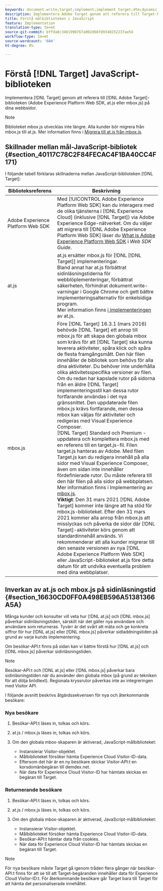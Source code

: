 ```yaml
---
keywords: document.write;target;implement;implement target;dtm;dynamic tag management;at.js;mbox.js;target.js;mbox;adobe experience platform web skd;aep web sdk;web sdk
description: Implementera Adobe Target genom att referera till Target-biblioteken (at.js eller mbox.js) på dina webbsidor.
title: Förstå målbiblioteken i JavaScript
feature: Implementation
translation-type: tm+mt
source-git-commit: bffda8c3461998767a002d66fd9340252237ae5d
workflow-type: tm+mt
source-wordcount: '684'
ht-degree: 0%

---
```



# Förstå [!DNL Target] JavaScript-biblioteken

Implementera [!DNL Target] genom att referera till [!DNL Adobe Target]-biblioteken (Adobe Experience Platform Web SDK, at.js eller mbox.js) på dina webbsidor.

>[!NOTE]
>
>Biblioteket mbox.js utvecklas inte längre. Alla kunder bör migrera från mbox.js till at.js. Mer information finns i [Migrera till at.js från mbox.js](/help/c-implementing-target/c-implementing-target-for-client-side-web/t-mbox-download/c-target-atjs-implementation/target-migrate-atjs.md#task_DE55DCE9AC2F49728395665DE1B1E6EA).

## Skillnader mellan mål-JavaScript-bibliotek {#section_40117C78C2F84FECAC4F1BA40CC4F171}

I följande tabell förklaras skillnaderna mellan JavaScript-biblioteken [!DNL Target]:

| Biblioteksreferens | Beskrivning |
|--- |--- |
| Adobe Experience Platform Web SDK | Med [!UICONTROL Adobe Experience Platform Web SDK] kan du interagera med de olika tjänsterna i [!DNL Experience Cloud] (inklusive [!DNL Target]) via Adobe Experience Edge-nätverket. Om du väljer att migrera till [!DNL Adobe Experience Platform Web SDK] läser du [What is Adobe Experience Platform Web SDK](/help/c-implementing-target/c-implementing-target-for-client-side-web/aep-web-sdk.md) i *Web SDK Guide*. |
| at.js | at.js ersätter mbox.js för [!DNL [!DNL Target]] implementeringar.<br>Bland annat har at.js förbättrat sidinläsningstiderna för webblöplementeringar, förbättrat säkerheten, förhindrat dokument.write-varningar i Google Chrome och gett bättre implementeringsalternativ för enkelsidiga program.<br>Mer information finns  [i implementeringen](/help/c-implementing-target/c-implementing-target-for-client-side-web/t-mbox-download/c-target-atjs-implementation/target-atjs-implementation.md) av at.js. |
| mbox.js | Före [!DNL Target] 16.3.1 (mars 2016) behövde [!DNL Target] ett anrop till mbox.js för att skapa den globala mbox som krävs för att [!DNL Target] ska kunna leverera aktiviteter, spåra klick och spåra de flesta framgångsmått. Den här filen innehåller de bibliotek som behövs för alla dina aktiviteter. Du behöver inte underhålla olika aktivitetsspecifika versioner av filen.<br>Om du redan har kapslade rutor på sidorna från en äldre  [!DNL Target] implementeringsstil kan dessa rutor fortfarande användas i det nya gränssnittet. Den uppdaterade filen mbox.js krävs fortfarande, men dessa mbox kan väljas för aktiviteter och redigeras med Visual Experience Composer.<br>[!DNL Target] Standard och Premium - uppdatera och komplettera mbox.js med en referens till en target.js-fil. Filen target.js hanteras av Adobe. Med filen Target.js kan du redigera innehåll på alla sidor med Visual Experience Composer, även om sidan inte innehåller fördefinierade rutor. Du måste referera till den här filen på alla sidor på webbplatsen.<br>Mer information finns i Implementering av  [mbox.js](/help/c-implementing-target/c-implementing-target-for-client-side-web/t-mbox-download/mbox-download.md).<br>**Viktigt**: Den 31 mars 2021  [!DNL Adobe Target] kommer inte längre att ha stöd för mbox.js-biblioteket. Efter den 31 mars 2021 kommer alla anrop från mbox.js att misslyckas och påverka de sidor där [!DNL Target]-aktiviteter körs genom att standardinnehåll används. Vi rekommenderar att alla kunder migrerar till den senaste versionen av nya [!DNL Adobe Experience Platform Web SDK] eller JavaScript-biblioteket at.js före detta datum för att undvika eventuella problem med dina webbplatser.<br> |

## Inverkan av at.js och mbox.js på sidinläsningstid {#section_16630CD0FF0A498EB596A51381366A5A}

Många kunder och konsulter vill veta hur [!DNL at.js] och [!DNL mbox.js] påverkar sidinläsningstiden, särskilt när det gäller nya användare och användare som returneras. Tyvärr är det svårt att mäta och ge konkreta siffror för hur [!DNL at.js] eller [!DNL mbox.js] påverkar sidladdningstiden på grund av varje kunds implementering.

Om besökar-API:t finns på sidan kan vi bättre förstå hur [!DNL at.js] och [!DNL mbox.js] påverkar sidinläsningstiden.

>[!NOTE]
>
>Besökar-API:t och [!DNL at.js] eller [!DNL mbox.js] påverkar bara sidinläsningstiden när du använder den globala mbox (på grund av tekniken för att dölja brödtext). Regionala kryssrutor påverkas inte av integreringen med Visitor API.

I följande avsnitt beskrivs åtgärdssekvensen för nya och återkommande besökare:

### Nya besökare

1. Besökar-API:t läses in, tolkas och körs.
1. at.js / mbox.js läses in, tolkas och körs.
1. Om den globala mbox-skaparen är aktiverad, JavaScript-målbiblioteket:

   * Instansierar Visitor-objektet.
   * Målbiblioteket försöker hämta Experience Cloud Visitor-ID-data.
   * Eftersom det här är en ny besökare skickar Visitor-API:t en korsdomänbegäran till demdex.net.
   * När data för Experience Cloud Visitor-ID har hämtats skickas en begäran till Target.

### Returnerande besökare

1. Besökar-API:t läses in, tolkas och körs.
1. at.js / mbox.js läses in, tolkas och körs.
1. Om den globala mbox-skaparen är aktiverad, JavaScript-målbiblioteket:

   * Instansierar Visitor-objektet.
   * Målbiblioteket försöker hämta Experience Cloud Visitor-ID-data.
   * Besökar-API:t hämtar data från cookies.
   * När data för Experience Cloud Visitor-ID har hämtats skickas en begäran till Target.

>[!NOTE]
>
>För nya besökare måste Target gå igenom tråden flera gånger när besökar-API:t finns för att se till att Target-begäranden innehåller data för Experience Cloud Visitor-ID:t. För återkommande besökare går Target bara till Target för att hämta det personaliserade innehållet.
